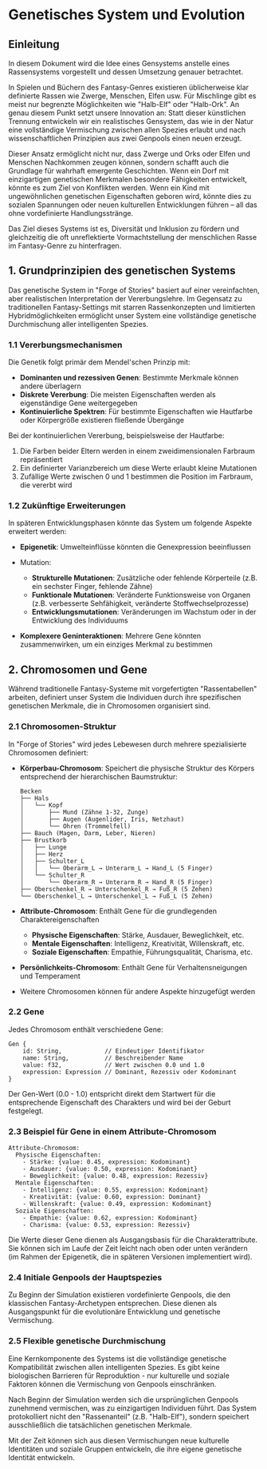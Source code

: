# Genetisches System und Evolution

## Einleitung

In diesem Dokument wird die Idee eines Gensystems anstelle eines Rassensystems vorgestellt und dessen Umsetzung genauer betrachtet.

In Spielen und Büchern des Fantasy-Genres existieren üblicherweise klar definierte Rassen wie Zwerge, Menschen, Elfen usw. Für Mischlinge gibt es meist nur begrenzte Möglichkeiten wie "Halb-Elf" oder "Halb-Ork". An genau diesem Punkt setzt unsere Innovation an: Statt dieser künstlichen Trennung entwickeln wir ein realistisches Gensystem, das wie in der Natur eine vollständige Vermischung zwischen allen Spezies erlaubt und nach wissenschaftlichen Prinzipien aus zwei Genpools einen neuen erzeugt.

Dieser Ansatz ermöglicht nicht nur, dass Zwerge und Orks oder Elfen und Menschen Nachkommen zeugen können, sondern schafft auch die Grundlage für wahrhaft emergente Geschichten. Wenn ein Dorf mit einzigartigen genetischen Merkmalen besondere Fähigkeiten entwickelt, könnte es zum Ziel von Konflikten werden. Wenn ein Kind mit ungewöhnlichen genetischen Eigenschaften geboren wird, könnte dies zu sozialen Spannungen oder neuen kulturellen Entwicklungen führen – all das ohne vordefinierte Handlungsstränge.

Das Ziel dieses Systems ist es, Diversität und Inklusion zu fördern und gleichzeitig die oft unreflektierte Vormachtstellung der menschlichen Rasse im Fantasy-Genre zu hinterfragen.

## 1. Grundprinzipien des genetischen Systems

Das genetische System in "Forge of Stories" basiert auf einer vereinfachten, aber realistischen Interpretation der Vererbungslehre. Im Gegensatz zu traditionellen Fantasy-Settings mit starren Rassenkonzepten und limitierten Hybridmöglichkeiten ermöglicht unser System eine vollständige genetische Durchmischung aller intelligenten Spezies.

### 1.1 Vererbungsmechanismen

Die Genetik folgt primär dem Mendel'schen Prinzip mit:

- **Dominanten und rezessiven Genen**: Bestimmte Merkmale können andere überlagern
- **Diskrete Vererbung**: Die meisten Eigenschaften werden als eigenständige Gene weitergegeben
- **Kontinuierliche Spektren**: Für bestimmte Eigenschaften wie Hautfarbe oder Körpergröße existieren fließende Übergänge

Bei der kontinuierlichen Vererbung, beispielsweise der Hautfarbe:

1. Die Farben beider Eltern werden in einem zweidimensionalen Farbraum repräsentiert
2. Ein definierter Varianzbereich um diese Werte erlaubt kleine Mutationen
3. Zufällige Werte zwischen 0 und 1 bestimmen die Position im Farbraum, die vererbt wird

### 1.2 Zukünftige Erweiterungen

In späteren Entwicklungsphasen könnte das System um folgende Aspekte erweitert werden:

- **Epigenetik**: Umwelteinflüsse könnten die Genexpression beeinflussen
    
- Mutation:
    
    - **Strukturelle Mutationen**: Zusätzliche oder fehlende Körperteile (z.B. ein sechster Finger, fehlende Zähne)
    - **Funktionale Mutationen**: Veränderte Funktionsweise von Organen (z.B. verbesserte Sehfähigkeit, veränderte Stoffwechselprozesse)
    - **Entwicklungsmutationen**: Veränderungen im Wachstum oder in der Entwicklung des Individuums
- **Komplexere Geninteraktionen**: Mehrere Gene könnten zusammenwirken, um ein einziges Merkmal zu bestimmen
    

## 2. Chromosomen und Gene

Während traditionelle Fantasy-Systeme mit vorgefertigten "Rassentabellen" arbeiten, definiert unser System die Individuen durch ihre spezifischen genetischen Merkmale, die in Chromosomen organisiert sind.

### 2.1 Chromosomen-Struktur

In "Forge of Stories" wird jedes Lebewesen durch mehrere spezialisierte Chromosomen definiert:

- **Körperbau-Chromosom**: Speichert die physische Struktur des Körpers entsprechend der hierarchischen Baumstruktur:
    
    ```
    Becken
    ├── Hals
    │   └── Kopf
    │       ├── Mund (Zähne 1-32, Zunge)
    │       ├── Augen (Augenlider, Iris, Netzhaut)
    │       └── Ohren (Trommelfell)
    ├── Bauch (Magen, Darm, Leber, Nieren)
    ├── Brustkorb
    │   ├── Lunge
    │   ├── Herz
    │   ├── Schulter_L
    │   │   └── Oberarm_L → Unterarm_L → Hand_L (5 Finger)
    │   └── Schulter_R
    │       └── Oberarm_R → Unterarm_R → Hand_R (5 Finger)
    ├── Oberschenkel_R → Unterschenkel_R → Fuß_R (5 Zehen)
    └── Oberschenkel_L → Unterschenkel_L → Fuß_L (5 Zehen)
    ```
    
- **Attribute-Chromosom**: Enthält Gene für die grundlegenden Charaktereigenschaften
    
    - **Physische Eigenschaften**: Stärke, Ausdauer, Beweglichkeit, etc.
    - **Mentale Eigenschaften**: Intelligenz, Kreativität, Willenskraft, etc.
    - **Soziale Eigenschaften**: Empathie, Führungsqualität, Charisma, etc.
- **Persönlichkeits-Chromosom**: Enthält Gene für Verhaltensneigungen und Temperament
    
- Weitere Chromosomen können für andere Aspekte hinzugefügt werden
    

### 2.2 Gene

Jedes Chromosom enthält verschiedene Gene:

```
Gen {
    id: String,            // Eindeutiger Identifikator
    name: String,          // Beschreibender Name
    value: f32,            // Wert zwischen 0.0 und 1.0
    expression: Expression // Dominant, Rezessiv oder Kodominant
}
```

Der Gen-Wert (0.0 - 1.0) entspricht direkt dem Startwert für die entsprechende Eigenschaft des Charakters und wird bei der Geburt festgelegt.

### 2.3 Beispiel für Gene in einem Attribute-Chromosom

```
Attribute-Chromosom:
  Physische Eigenschaften:
    - Stärke: {value: 0.45, expression: Kodominant}
    - Ausdauer: {value: 0.50, expression: Kodominant}
    - Beweglichkeit: {value: 0.48, expression: Rezessiv}
  Mentale Eigenschaften:
    - Intelligenz: {value: 0.55, expression: Kodominant}
    - Kreativität: {value: 0.60, expression: Dominant}
    - Willenskraft: {value: 0.49, expression: Kodominant}
  Soziale Eigenschaften:
    - Empathie: {value: 0.62, expression: Kodominant}
    - Charisma: {value: 0.53, expression: Rezessiv}
```

Die Werte dieser Gene dienen als Ausgangsbasis für die Charakterattribute. Sie können sich im Laufe der Zeit leicht nach oben oder unten verändern (im Rahmen der Epigenetik, die in späteren Versionen implementiert wird).

### 2.4 Initiale Genpools der Hauptspezies

Zu Beginn der Simulation existieren vordefinierte Genpools, die den klassischen Fantasy-Archetypen entsprechen. Diese dienen als Ausgangspunkt für die evolutionäre Entwicklung und genetische Vermischung.

### 2.5 Flexible genetische Durchmischung

Eine Kernkomponente des Systems ist die vollständige genetische Kompatibilität zwischen allen intelligenten Spezies. Es gibt keine biologischen Barrieren für Reproduktion - nur kulturelle und soziale Faktoren können die Vermischung von Genpools einschränken.

Nach Beginn der Simulation werden sich die ursprünglichen Genpools zunehmend vermischen, was zu einzigartigen Individuen führt. Das System protokolliert nicht den "Rassenanteil" (z.B. "Halb-Elf"), sondern speichert ausschließlich die tatsächlichen genetischen Merkmale.

Mit der Zeit können sich aus diesen Vermischungen neue kulturelle Identitäten und soziale Gruppen entwickeln, die ihre eigene genetische Identität entwickeln.